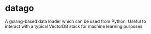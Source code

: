 # datago
A golang-based data loader which can be used from Python. Useful to interact with a typical VectorDB stack for machine learning purposes

